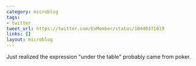 ```yaml
---
category: microblog
tags:
- twitter
tweet_url: https://twitter.com/ExMember/status/10440371019
links: []
layout: microblog
---
```

Just realized the expression "under the table" probably came from poker.
